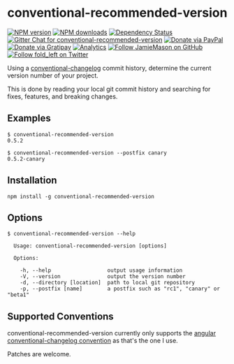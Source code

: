 # conventional-recommended-version

[![NPM version](http://img.shields.io/npm/v/conventional-recommended-version.svg?style=flat-square)](https://www.npmjs.com/package/conventional-recommended-version)
[![NPM downloads](http://img.shields.io/npm/dm/conventional-recommended-version.svg?style=flat-square)](https://www.npmjs.com/package/conventional-recommended-version)
[![Dependency Status](http://img.shields.io/david/JamieMason/conventional-recommended-version.svg?style=flat-square)](https://david-dm.org/JamieMason/conventional-recommended-version)
[![Gitter Chat for conventional-recommended-version](https://badges.gitter.im/Join%20Chat.svg)](https://gitter.im/JamieMason/conventional-recommended-version)
[![Donate via PayPal](https://img.shields.io/badge/donate-paypal-blue.svg)](https://www.paypal.me/foldleft)
[![Donate via Gratipay](https://img.shields.io/gratipay/user/JamieMason.svg)](https://gratipay.com/~JamieMason/)
[![Analytics](https://ga-beacon.appspot.com/UA-45466560-5/conventional-recommended-version?flat&useReferer)](https://github.com/igrigorik/ga-beacon)
[![Follow JamieMason on GitHub](https://img.shields.io/github/followers/JamieMason.svg?style=social&label=Follow)](https://github.com/JamieMason)
[![Follow fold_left on Twitter](https://img.shields.io/twitter/follow/fold_left.svg?style=social&label=Follow)](https://twitter.com/fold_left)

Using a [conventional-changelog](https://github.com/ajoslin/conventional-changelog) commit history, determine the current version number of your project.

This is done by reading your local git commit history and searching for fixes, features, and breaking changes.

## Examples

```
$ conventional-recommended-version
0.5.2
```

```
$ conventional-recommended-version --postfix canary
0.5.2-canary
```

## Installation

```
npm install -g conventional-recommended-version
```

## Options

```
$ conventional-recommended-version --help

  Usage: conventional-recommended-version [options]

  Options:

    -h, --help                  output usage information
    -V, --version               output the version number
    -d, --directory [location]  path to local git repository
    -p, --postfix [name]        a postfix such as "rc1", "canary" or "beta1"
```

## Supported Conventions

conventional-recommended-version currently only supports the [angular conventional-changelog convention](https://github.com/ajoslin/conventional-changelog/blob/master/conventions/angular.md) as that's the one I use.

Patches are welcome.
